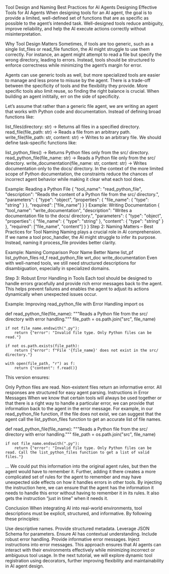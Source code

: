 Tool Design and Naming Best Practices for AI Agents
Designing Effective Tools for AI Agents
When designing tools for an AI agent, the goal is to provide a limited, well-defined set of functions that are as specific as possible to the agent’s intended task. Well-designed tools reduce ambiguity, improve reliability, and help the AI execute actions correctly without misinterpretation.

Why Tool Design Matters
Sometimes, if tools are too generic, such as a single list_files or read_file function, the AI might struggle to use them correctly. For instance, an agent might attempt to read a file but specify the wrong directory, leading to errors. Instead, tools should be structured to enforce correctness while minimizing the agent’s margin for error.

Agents can use generic tools as well, but more specialized tools are easier to manage and less prone to misuse by the agent. There is a trade-off between the specificity of tools and the flexibility they provide. More specific tools also limit reuse, so finding the right balance is crucial. When building an agent inititally, err on the side of specificity.

Let’s assume that rather than a generic file agent, we are writing an agent that works with Python code and documentation. Instead of defining broad functions like:

list_files(directory: str) → Returns all files in a specified directory.
read_file(file_path: str) → Reads a file from an arbitrary path.
write_file(file_path: str, content: str) → Writes to an arbitrary file.
We should define task-specific functions like:

list_python_files() → Returns Python files only from the src/ directory.
read_python_file(file_name: str) → Reads a Python file only from the src/ directory.
write_documentation(file_name: str, content: str) → Writes documentation only to the docs/ directory.
In the context of the more limited scope of Python documentation, the constraints reduce the chances of incorrect agent behavior while making it clear what each tool does.

Example: Reading a Python File
{
  "tool_name": "read_python_file",
  "description": "Reads the content of a Python file from the src/ directory.",
  "parameters": {
    "type": "object",
    "properties": {
      "file_name": { "type": "string" }
    },
    "required": ["file_name"]
  }
}
Example: Writing Documentation
{
  "tool_name": "write_documentation",
  "description": "Writes a documentation file to the docs/ directory.",
  "parameters": {
    "type": "object",
    "properties": {
      "file_name": { "type": "string" },
      "content": { "type": "string" }
    },
    "required": ["file_name", "content"]
  }
}
Step 2: Naming Matters – Best Practices for Tool Naming
Naming plays a crucial role in AI comprehension. If we name a tool proc_handler, the AI might struggle to infer its purpose. Instead, naming it process_file provides better clarity.

Example: Naming Comparison
Poor Name	Better Name
list_pf	list_python_files
rd_f	read_python_file
wrt_doc	write_documentation
Even with well-named tools, we still need structured descriptions for disambiguation, especially in specialized domains.

Step 3: Robust Error Handling in Tools
Each tool should be designed to handle errors gracefully and provide rich error messages back to the agent. This helps prevent failures and enables the agent to adjust its actions dynamically when unexpected issues occur.

Example: Improving read_python_file with Error Handling
import os

def read_python_file(file_name):
    """Reads a Python file from the src/ directory with error handling."""
    file_path = os.path.join("src", file_name)
    
    if not file_name.endswith(".py"):
        return {"error": "Invalid file type. Only Python files can be read."}
    
    if not os.path.exists(file_path):
        return {"error": f"File '{file_name}' does not exist in the src/ directory."}
    
    with open(file_path, "r") as f:
        return {"content": f.read()}
This version ensures:

Only Python files are read.
Non-existent files return an informative error.
All responses are structured for easy agent parsing.
Instructions in Error Messages
When we know that certain tools will always be used together or that there is a right way to handle a particular error, we can provide that information back to the agent in the error message. For example, in our read_python_file function, if the file does not exist, we can suggest that the agent call the list_python_files function to get an accurate list of file names.

def read_python_file(file_name):
    """Reads a Python file from the src/ directory with error handling."""
    file_path = os.path.join("src", file_name)
    
    if not file_name.endswith(".py"):
        return {"error": "Invalid file type. Only Python files can be read. Call the list_python_files function to get a list of valid files."}
  ...
We could put this information into the original agent rules, but then the agent would have to remember it. Further, adding it there creates a more complicated set of rules for the agent to remember and may have unexpected side effects on how it handles errors in other tools. By injecting the instruction here, we can ensure that the agent has the information it needs to handle this error without having to remember it in its rules. It also gets the instruction “just in time” when it needs it.

Conclusion
When integrating AI into real-world environments, tool descriptions must be explicit, structured, and informative. By following these principles:

Use descriptive names.
Provide structured metadata.
Leverage JSON Schema for parameters.
Ensure AI has contextual understanding.
Include robust error handling.
Provide informative error messages.
Inject instructions into error messages.
This approach ensures that AI agents can interact with their environments effectively while minimizing incorrect or ambiguous tool usage. In the next tutorial, we will explore dynamic tool registration using decorators, further improving flexibility and maintainability in AI agent design.

